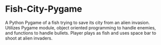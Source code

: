 # Fish-City-Pygame
A Python Pygame of a fish trying to save its city from an alien invasion.
Utilizes Pygame module, object oriented programming to handle enemies, and functions to handle bullets. Player plays as fish and uses space bar to shoot at alien invaders.
